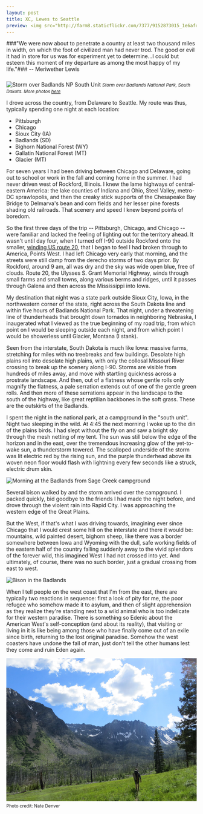 ```yaml
---
layout: post
title: XC, Lewes to Seattle
preview: <img src="http://farm8.staticflickr.com/7377/9152873015_1e6afddc14_n.jpg" width="240" height="180" alt="Ptarmigan Falls Trail, Glacier National Park"><p>"We were now about to penetrate a country at least two thousand miles in width, on which the foot of civilized man had never trod. The good or evil it had in store for us was for experiment yet to determine...I could but esteem this moment of my departure as among the most happy of my life."</p><p>I drove across the country, from Delaware to Seattle. My route was thus, typically spending one night at each location...</p>
---
```

###"We were now about to penetrate a country at least two thousand miles in width, on which the foot of civilized man had never trod. The good or evil it had in store for us was for experiment yet to determine...I could but esteem this moment of my departure as among the most happy of my life."###
-- Meriwether Lewis

<img src="http://farm4.staticflickr.com/3833/9069464547_c994a20b4c_b.jpg" width="1024" height="256" alt="Storm over Badlands NP South Unit" style="margin-top: 10px;">
<small><em>Storm over Badlands National Park, South Dakota. More photos <a href="http://www.flickr.com/photos/conorsg" title="My Flickr page">here</a></em></small>

I drove across the country, from Delaware to Seattle. My route was thus, typically spending one night at each location:

 * Pittsburgh
 * Chicago
 * Sioux City (IA)
 * Badlands (SD)
 * Bighorn National Forest (WY)
 * Gallatin National Forest (MT)
 * Glacier (MT)

For seven years I had been driving between Chicago and Delaware, going out to school or work in the fall and coming home in the summer. I had never driven west of Rockford, Illinois. I knew the lame highways of central-eastern America: the lake counties of Indiana and Ohio, Steel Valley, metro-DC sprawlopolis, and then the creaky stick supports of the Chesapeake Bay Bridge to Delmarva's bean and corn fields and her lesser pine forests shading old railroads. That scenery and speed I knew beyond points of boredom.

So the first three days of the trip -- Pittsburgh, Chicago, and Chicago -- were familiar and lacked the feeling of lighting out for the territory ahead. It wasn't until day four, when I turned off I-90 outside Rockford onto the smaller, [winding US route 20](https://en.wikipedia.org/wiki/U.S._Route_20_in_Illinois), that I began to feel I had broken through to America, Points West. I had left Chicago very early that morning, and the streets were still damp from the derecho storms of two days prior. By Rockford, around 9 am, all was dry and the sky was wide open blue, free of clouds. Route 20, the Ulysses S. Grant Memorial Highway, winds through small farms and small towns, along various berms and ridges, until it passes through Galena and then across the Mississippi into Iowa.

My destination that night was a state park outside Sioux City, Iowa, in the northwestern corner of the state, right across the South Dakota line and within five hours of Badlands National Park. That night, under a threatening line of thunderheads that brought down tornados in neighboring Nebraska, I inaugerated what I viewed as the true beginning of my road trip, from which point on I would be sleeping outside each night, and from which point I would be showerless until Glacier, Montana (I stank).

Seen from the interstate, South Dakota is much like Iowa: massive farms, stretching for miles with no treebreaks and few buildings. Desolate high plains roll into desolate high plains, with only the collosal Missouri River crossing to break up the scenery along I-90. Storms are visible from hundreds of miles away, and move with startling quickness across a prostrate landscape. And then, out of a flatness whose gentle rolls only magnify the flatness, a pale serration extends out of one of the gentle green rolls. And then more of these serrations appear in the landscape to the south of the highway, like great reptilian backbones in the soft grass. These are the outskirts of the Badlands.

I spent the night in the national park, at a campground in the "south unit". Night two sleeping in the wild. At 4:45 the next morning I woke up to the din of the plains birds. I had slept without the fly on and saw a bright sky through the mesh netting of my tent. The sun was still below the edge of the horizon and in the east, over the tremendous increasing glow of the yet-to-wake sun, a thunderstorm towered. The scalloped underside of the storm was lit electric red by the rising sun, and the purple thunderhead above its woven neon floor would flash with lightning every few seconds like a struck, electric drum skin.

![Morning at the Badlands from Sage Creek campground](http://farm4.staticflickr.com/3744/9071714850_894a44459a_b.jpg)

Several bison walked by and the storm arrived over the campground. I packed quickly, bid goodbye to the friends I had made the night before, and drove through the violent rain into Rapid City. I was approaching the western edge of the Great Plains.

But the West, if that's what I was driving towards, imagining ever since Chicago that I would crest some hill on the interstate and there it would be: mountains, wild painted desert, bighorn sheep, like there was a border somewhere between Iowa and Wyoming with the dull, safe working fields of the eastern half of the country falling suddenly away to the vivid splendors of the forever wild, this imagined West I had not crossed into yet. And ultimately, of course, there was no such border, just a gradual crossing from east to west.

![Bison in the Badlands](http://farm4.staticflickr.com/3789/9071654698_ceb791a095_b.jpg)

When I tell people on the west coast that I'm from the east, there are typically two reactions in sequence: first a look of pity for me, the poor refugee who somehow made it to asylum, and then of slight apprehension as they realize they're standing next to a wild animal who is too indelicate for their western paradise. There is something so Edenic about the American West's self-conception (and about its reality), that visiting or living in it is like being among those who have finally come out of an exile since birth, returning to the lost original paradise. Somehow the west coasters have undone the fall of man, just don't tell the other humans lest they come and ruin Eden again.

![Hiking into Gardner Meadows, North Cascades](/img/posts/gardner-meadows.jpg)
<small>Photo credit: Nate Denver</small>